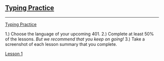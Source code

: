 ## [Typing Practice](https://codefellows.github.io/common_curriculum/prework/typing)
___

[Typing Practice](https://www.speedcoder.net/lessons/js/1/)

1.) Choose the language of your upcoming 401.
2.) Complete at least 50% of the lessons. *But we recommend that you keep on going!*
3.) Take a screenshot of each lesson summary that you complete.

[Lesson 1](img/typing-lesson-01.png)